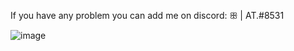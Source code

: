 If you have any problem you can add me on discord: ꕥ | AT.#8531

![image](https://c.tenor.com/uMxoZdJuloIAAAAC/ace-onepiece.gif)
